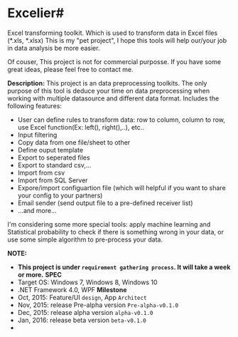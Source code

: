 # Excelier#
Excel transforming toolkit. Which is used to transform data in Excel files (*.xls, *.xlsx)
This is my "pet project", I hope this tools will help our/your job in data analysis be more easier.

Of couser, This project is not for commercial purposse. If you have some great ideas, please feel free to contact me.
 

**Description:**
This project is an data preprocessing toolkits. The only purpose of this tool is deduce your time on data preprocessing when working with multiple datasource and different data format.
Includes the following features:
+ User can define rules to transform data: row to column, column to row, use Excel function(Ex: left(), right(),..), etc..
+ Input filtering
+ Copy data from one file/sheet to other
+ Define ouput template
+ Export to seperated files
+ Export to standard csv,...
+ Import from csv
+ Import from SQL Server
+ Expore/import configuartion file (which will helpful if you want to share your config to your partners)
+ Email sender (send output file to a pre-defined receiver list)
+ ...and more...

I'm considering some more special tools: apply machine learning and Statistical probability to check if there is something wrong in your data, or use some simple algorithm to pre-process your data. 

**NOTE:**
+ **This project is under `requirement gathering process`. It will take a week or more.**
**SPEC**
+ Target OS: Windows 7, Windows 8, Windows 10
+ .NET Framework 4.0, WPF
**Milestone**
+ Oct, 2015: Feature/UI `design`, App `Architect`
+ Nov, 2015: release  Pre-alpha version `Pre-alpha-v0.1.0`
+ Dec, 2015: release alpha version `alpha-v0.1.0`
+ Jan, 2016: release beta version `beta-v0.1.0`
+ 



